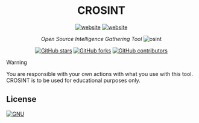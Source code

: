 <h1 align="center">CROSINT</h1>
<div class="heading" align="center">
  <div class="links">
    <a href="www.linkedin.com/in/colin-rob"><img src="https://img.shields.io/badge/LinkedIn-blue?logo=linkedin" alt="website"/></a>
    <a href="www.github.com/crobinson-dev"><img src="https://img.shields.io/badge/Github-white?logo=github&logoColor=000000" alt="website"/></a>
  </div>
  
  <i>Open Source Intelligence Gathering Tool</i>
  <img alt="osint" src="assets/agpr.gif"> </img>

  [![GitHub stars](https://img.shields.io/github/stars/itsb1ng/bingbot.svg?color=pink)](https://github.com/crobinson-dev/CROSINT/main)
  [![GitHub forks](https://img.shields.io/github/forks/itsb1ng/bingbot.svg?color=pink)](https://github.com/crobinson-dev/CROSINT/main)
  [![GitHub contributors](https://img.shields.io/github/contributors/itsb1ng/bingbot.svg?color=pink)](https://github.com/crobinson-dev/CROSINT/main)
</div>

> [!WARNING]
> You are responsible with your own actions with what you use with this tool. CROSINT is to be used for educational purposes only.

## License

[![GNU](https://licensebuttons.net/l/GPL/2.0/88x62.png)](https://www.gnu.org/licenses/old-licenses/gpl-2.0.en.html#SEC1)
